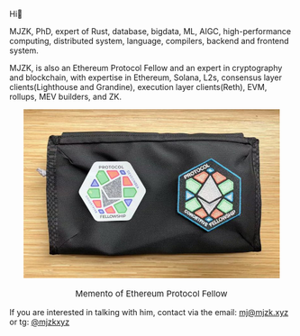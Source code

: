 Hi👋 

MJZK, PhD, expert of Rust, database, bigdata, ML, AIGC, high-performance computing, distributed system, language, compilers, backend and frontend system.

MJZK, is also an Ethereum Protocol Fellow and an expert in cryptography and blockchain, with expertise in Ethereum, Solana, L2s, consensus layer clients(Lighthouse and Grandine), execution layer clients(Reth), EVM, rollups, MEV builders, and ZK.​

<div style="text-align: center;">
<img src="https://github.com/mjzk/mjzk/raw/main/images/mjzk_epf_pouch.jpeg" alt="Memento of Ethereum Protocol Fellow" />
<p style="font-size: 15px;">Memento of Ethereum Protocol Fellow</p>
</div>

If you are interested in talking with him, contact via the email:
mj@mjzk.xyz or tg: [@mjzkxyz](https://t.me/mjzkxyz)
